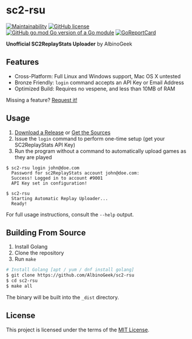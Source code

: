 # sc2-rsu

[![Maintainability](https://api.codeclimate.com/v1/badges/a308471050f8a3357d09/maintainability)](https://codeclimate.com/github/AlbinoGeek/sc2-rsu/maintainability)
[![GitHub license](https://img.shields.io/github/license/AlbinoGeek/sc2-rsu.svg)](https://github.com/AlbinoGeek/sc2-rsu/blob/master/LICENSE)
[![GitHub go.mod Go version of a Go module](https://img.shields.io/github/go-mod/go-version/AlbinoGeek/sc2-rsu.svg)](https://github.com/AlbinoGeek/sc2-rsu)
[![GoReportCard](https://goreportcard.com/badge/github.com/AlbinoGeek/sc2-rsu)](https://goreportcard.com/report/github.com/AlbinoGeek/sc2-rsu)

**Unofficial SC2ReplayStats Uploader** by AlbinoGeek

## Features

- Cross-Platform: Full Linux and Windows support, Mac OS X untested
- Bronze Friendly: `login` command accepts an API Key or Email Address
- Optimized Build: Requires no vespene, and less than 10MB of RAM

Missing a feature? [Request it!](https://github.com/AlbinoGeek/sc2-rsu/issues/new?assignees=AlbinoGeek&labels=enhancement&template=feature-request.md&title=%5BFEATURE+REQUEST%5D)

## Usage

1. [Download a Release](https://github.com/AlbinoGeek/sc2-rsu/releases) or [Get the Sources](#building-from-source)
2. Issue the `login` command to perform one-time setup (get your SC2ReplayStats API Key)
3. Run the program without a command to automatically upload games as they are played

```
$ sc2-rsu login john@doe.com
  Password for sc2ReplayStats account john@doe.com:
  Success! Logged in to account #9001
  API Key set in configuration!

$ sc2-rsu
  Starting Automatic Replay Uploader...
  Ready!
```

For full usage instructions, consult the `--help` output.

## Building From Source

1. Install Golang
2. Clone the repository
3. Run `make`

```bash
# Install Golang [apt / yum / dnf install golang]
$ git clone https://github.com/AlbinoGeek/sc2-rsu
$ cd sc2-rsu
$ make all
```

The binary will be built into the `_dist` directory.

## License

This project is licensed under the terms of the [MIT License](/LICENSE).
